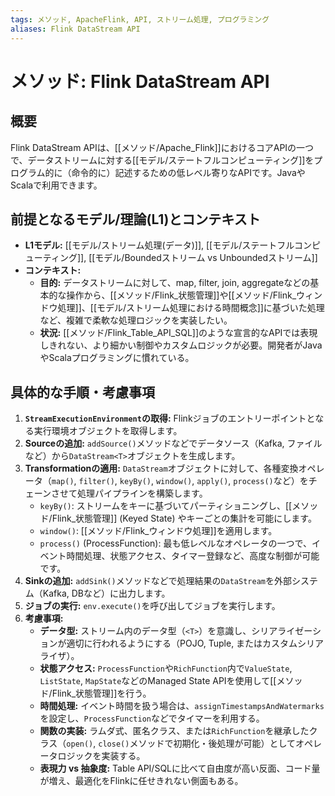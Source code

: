 ```yaml
---
tags: メソッド, ApacheFlink, API, ストリーム処理, プログラミング
aliases: Flink DataStream API
---
```


# メソッド: Flink DataStream API

## 概要
Flink DataStream APIは、[[メソッド/Apache_Flink]]におけるコアAPIの一つで、データストリームに対する[[モデル/ステートフルコンピューティング]]をプログラム的に（命令的に）記述するための低レベル寄りなAPIです。JavaやScalaで利用できます。

## 前提となるモデル/理論(L1)とコンテキスト
* **L1モデル:** [[モデル/ストリーム処理(データ)]], [[モデル/ステートフルコンピューティング]], [[モデル/Boundedストリーム vs Unboundedストリーム]]
* **コンテキスト:**
    * **目的:** データストリームに対して、map, filter, join, aggregateなどの基本的な操作から、[[メソッド/Flink_状態管理]]や[[メソッド/Flink_ウィンドウ処理]]、[[モデル/ストリーム処理における時間概念]]に基づいた処理など、複雑で柔軟な処理ロジックを実装したい。
    * **状況:** [[メソッド/Flink_Table_API_SQL]]のような宣言的なAPIでは表現しきれない、より細かい制御やカスタムロジックが必要。開発者がJavaやScalaプログラミングに慣れている。

## 具体的な手順・考慮事項
1.  **`StreamExecutionEnvironment`の取得:** Flinkジョブのエントリーポイントとなる実行環境オブジェクトを取得します。
2.  **Sourceの追加:** `addSource()`メソッドなどでデータソース（Kafka, ファイルなど）から`DataStream<T>`オブジェクトを生成します。
3.  **Transformationの適用:** `DataStream`オブジェクトに対して、各種変換オペレータ（`map()`, `filter()`, `keyBy()`, `window()`, `apply()`, `process()`など）をチェーンさせて処理パイプラインを構築します。
    * `keyBy()`: ストリームをキーに基づいてパーティショニングし、[[メソッド/Flink_状態管理]] (Keyed State) やキーごとの集計を可能にします。
    * `window()`: [[メソッド/Flink_ウィンドウ処理]]を適用します。
    * `process()` (ProcessFunction): 最も低レベルなオペレータの一つで、イベント時間処理、状態アクセス、タイマー登録など、高度な制御が可能です。
4.  **Sinkの追加:** `addSink()`メソッドなどで処理結果の`DataStream`を外部システム（Kafka, DBなど）に出力します。
5.  **ジョブの実行:** `env.execute()`を呼び出してジョブを実行します。
6.  **考慮事項:**
    * **データ型:** ストリーム内のデータ型（`<T>`）を意識し、シリアライゼーションが適切に行われるようにする（POJO, Tuple, またはカスタムシリアライザ）。
    * **状態アクセス:** `ProcessFunction`や`RichFunction`内で`ValueState`, `ListState`, `MapState`などのManaged State APIを使用して[[メソッド/Flink_状態管理]]を行う。
    * **時間処理:** イベント時間を扱う場合は、`assignTimestampsAndWatermarks`を設定し、`ProcessFunction`などでタイマーを利用する。
    * **関数の実装:** ラムダ式、匿名クラス、または`RichFunction`を継承したクラス（`open()`, `close()`メソッドで初期化・後処理が可能）としてオペレータロジックを実装する。
    * **表現力 vs 抽象度:** Table API/SQLに比べて自由度が高い反面、コード量が増え、最適化をFlinkに任せきれない側面もある。